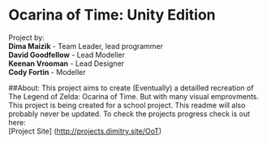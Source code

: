 # Ocarina of Time: Unity Edition
Project by:  
**Dima Maizik** - Team Leader, lead programmer  
**David Goodfellow** - Lead Modeller  
**Keenan Vrooman** - Lead Designer  
**Cody Fortin** - Modeller  
  
  
##About:
This project aims to create (Eventually) a detailled recreation of The Legend of Zelda: Ocarina of Time. But with many visual emprovments.  
This project is being created for a school project. This readme will also probably never be updated. To check the projects progress check is out here:  
[Project Site] (http://projects.dimitry.site/OoT)
